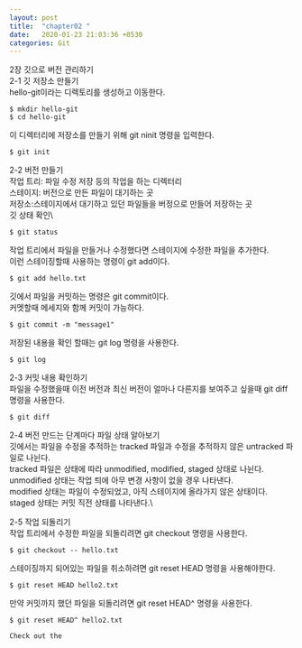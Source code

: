 ```yaml
---
layout: post
title:  "chapter02 "
date:   2020-01-23 21:03:36 +0530
categories: Git 
---
```

2장 깃으로 버전 관리하기\
2-1 깃 저장소 만들기\
hello-git이라는 디렉토리를 생성하고 이동한다.
```
$ mkdir hello-git
$ cd hello-git
```
이 디렉터리에 저장소를 만들기 위해 git ninit  명령을 입력한다.
```
$ git init
```

2-2 버전 만들기\
작업 트리: 파일 수정 저장 등의 작업을 하는 디렉터리\
스테이지: 버전으로 만든 파일이 대기하는 곳\
저장소:스테이지에서 대기하고 있던 파일들을 버정으로 만들어 저장하는 곳
\
깃 상태 확인\
```
$ git status
```
작업 트리에서 파일을 만들거나 수정했다면 스테이지에 수정한 파일을 추가한다.\
이런 스테이징할때 사용하는 명령이 git add이다.
```
$ git add hello.txt
```
깃에서 파일을 커밋하는 명령은 git commit이다.\
커멧할때 메세지와 함께 커밋이 가능하다.
```
$ git commit -m "message1"
```
저장된 내용을 확인 할때는 git log 명령을 사용한다.
```
$ git log
```

2-3 커밋 내용 확인하기\
파일을 수정했을때 이전 버전과 최신 버전이 얼마나 다른지를 보여주고 싶을때 git diff명령을 사용한다.
```
$ git diff
```

2-4 버전 만드는 단계마다 파일 상태 알아보기\
깃에서는 파일을 수정을 추적하는 tracked 파일과 수정을 추적하지 않은 untracked 파일로 나뉜다.\
tracked  파일은 상태에 따라 unmodified, modified, staged 상태로 나뉜다.\
unmodified 상태는 작업 틔에 아무 변경 사항이 없을 경우 나타낸다.\
modified 상태는 파일이 수정되었고, 아직 스테이지에 올라가지 않은 상태이다.\
staged 상태는 커밋 직전 상태를 나타낸다.\

2-5 작업 되돌리기\
작업 트리에서 수정한 파일을 되돌리려면 git checkout 명령을 사용한다.
```
$ git checkout -- hello.txt
```
스테이징까지 되어있는 파일을 취소하려면 git reset HEAD 명령을 사용해야한다.
```
$ git reset HEAD hello2.txt
```
만약 커밋까지 했던 파일을 되돌리려면 git reset HEAD^ 명령을 사용한다.
```
$ git reset HEAD^ hello2.txt

Check out the
